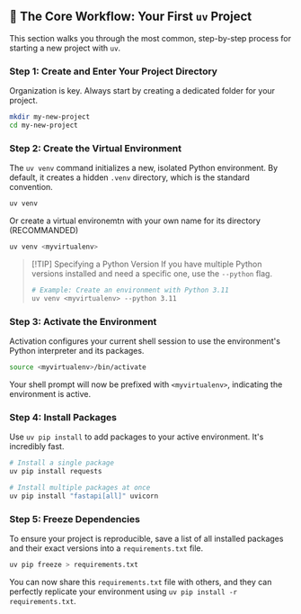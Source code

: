 ## 🚀 The Core Workflow: Your First `uv` Project

This section walks you through the most common, step-by-step process for starting a new project with `uv`.

### Step 1: Create and Enter Your Project Directory

Organization is key. Always start by creating a dedicated folder for your project.

```bash
mkdir my-new-project
cd my-new-project
```

### Step 2: Create the Virtual Environment

The `uv venv` command initializes a new, isolated Python environment. By default, it creates a hidden `.venv` directory, which is the standard convention.

```bash
uv venv
```

Or create a virtual environemtn with your own name for its directory (RECOMMANDED)
```bash
uv venv <myvirtualenv>
```

> [!TIP] Specifying a Python Version
> If you have multiple Python versions installed and need a specific one, use the `--python` flag.
> ```bash
> # Example: Create an environment with Python 3.11
> uv venv <myvirtualenv> --python 3.11
> ```

### Step 3: Activate the Environment

Activation configures your current shell session to use the environment's Python interpreter and its packages.

```bash
source <myvirtualenv>/bin/activate
```

Your shell prompt will now be prefixed with `<myvirtualenv>`, indicating the environment is active.

### Step 4: Install Packages

Use `uv pip install` to add packages to your active environment. It's incredibly fast.

```bash
# Install a single package
uv pip install requests

# Install multiple packages at once
uv pip install "fastapi[all]" uvicorn
```

### Step 5: Freeze Dependencies

To ensure your project is reproducible, save a list of all installed packages and their exact versions into a `requirements.txt` file.

```bash
uv pip freeze > requirements.txt
```

You can now share this `requirements.txt` file with others, and they can perfectly replicate your environment using `uv pip install -r requirements.txt`.
